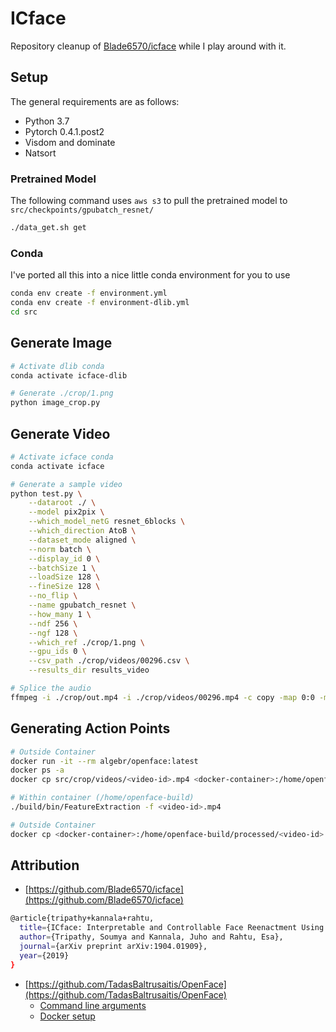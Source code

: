 # ICface

Repository cleanup of [Blade6570/icface](https://github.com/Blade6570/icface) while I play around with it.

## Setup

The general requirements are as follows:

- Python 3.7
- Pytorch 0.4.1.post2
- Visdom and dominate
- Natsort

### Pretrained Model

The following command uses `aws s3` to pull the pretrained model to `src/checkpoints/gpubatch_resnet/`

```bash
./data_get.sh get
```

### Conda

I've ported all this into a nice little conda environment for you to use

```bash
conda env create -f environment.yml
conda env create -f environment-dlib.yml
cd src
```

## Generate Image

```bash
# Activate dlib conda
conda activate icface-dlib

# Generate ./crop/1.png
python image_crop.py
```

## Generate Video

```bash
# Activate icface conda
conda activate icface

# Generate a sample video
python test.py \
    --dataroot ./ \
    --model pix2pix \
    --which_model_netG resnet_6blocks \
    --which_direction AtoB \
    --dataset_mode aligned \
    --norm batch \
    --display_id 0 \
    --batchSize 1 \
    --loadSize 128 \
    --fineSize 128 \
    --no_flip \
    --name gpubatch_resnet \
    --how_many 1 \
    --ndf 256 \
    --ngf 128 \
    --which_ref ./crop/1.png \
    --gpu_ids 0 \
    --csv_path ./crop/videos/00296.csv \
    --results_dir results_video

# Splice the audio
ffmpeg -i ./crop/out.mp4 -i ./crop/videos/00296.mp4 -c copy -map 0:0 -map 1:1 -shortest ./crop/out_audio.mp4
```

## Generating Action Points

```bash
# Outside Container
docker run -it --rm algebr/openface:latest
docker ps -a
docker cp src/crop/videos/<video-id>.mp4 <docker-container>:/home/openface-build

# Within container (/home/openface-build)
./build/bin/FeatureExtraction -f <video-id>.mp4

# Outside Container
docker cp <docker-container>:/home/openface-build/processed/<video-id>.csv src/crop/videos
```

## Attribution

- [https://github.com/Blade6570/icface](https://github.com/Blade6570/icface)

```bash
@article{tripathy+kannala+rahtu,
  title={ICface: Interpretable and Controllable Face Reenactment Using GANs},
  author={Tripathy, Soumya and Kannala, Juho and Rahtu, Esa},
  journal={arXiv preprint arXiv:1904.01909},
  year={2019}
}
```

- [https://github.com/TadasBaltrusaitis/OpenFace](https://github.com/TadasBaltrusaitis/OpenFace)
  - [Command line arguments](https://github.com/TadasBaltrusaitis/OpenFace/wiki/Command-line-arguments)
  - [Docker setup](https://github.com/TadasBaltrusaitis/OpenFace/wiki#quickstart-usage-of-openface-with-docker-thanks-edgar-aroutiounian)